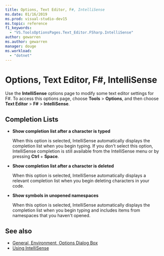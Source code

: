 ```yaml
---
title: Options, Text Editor, F#, IntelliSense
ms.date: 01/16/2019
ms.prod: visual-studio-dev15
ms.topic: reference
f1_keywords:
  - "VS.ToolsOptionsPages.Text_Editor.FSharp.IntelliSense"
author: gewarren
ms.author: gewarren
manager: douge
ms.workload:
  - "dotnet"
---
```

# Options, Text Editor, F#, IntelliSense

Use the **IntelliSense** options page to modify some text editor settings for F#. To access this options page, choose **Tools** > **Options**, and then choose **Text Editor** > **F#** > **IntelliSense**.

## Completion Lists

- **Show completion list after a character is typed**

   When this option is selected, IntelliSense automatically displays the completion list when you begin typing. If you don't select this option, IntelliSense completion is still available from the IntelliSense menu or by pressing **Ctrl** + **Space**.

- **Show completion list after a character is deleted**

   When this option is selected, IntelliSense automatically displays a relevant completion list when you begin deleting characters in your code.

- **Show symbols in unopened namespaces**

   When this option is selected, IntelliSense automatically displays the completion list when you begin typing and includes items from namespaces that you haven't opened.

## See also

- [General, Environment, Options Dialog Box](../../ide/reference/general-environment-options-dialog-box.md)
- [Using IntelliSense](../../ide/using-intellisense.md)